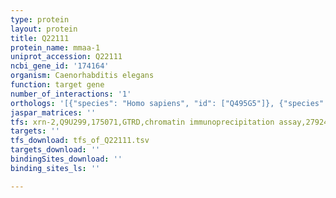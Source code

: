 ```yaml
---
type: protein
layout: protein
title: Q22111
protein_name: mmaa-1
uniprot_accession: Q22111
ncbi_gene_id: '174164'
organism: Caenorhabditis elegans
function: target gene
number_of_interactions: '1'
orthologs: '[{"species": "Homo sapiens", "id": ["Q495G5"]}, {"species": "Mus musculus", "id": ["<a href=\"/protein/q8c7h1\">Q8C7H1</a>"]}, {"species": "Rattus norvegicus", "id": ["<a href=\"/protein/d3zny3\">D3ZNY3</a>"]}, {"species": "Danio rerio", "id": ["<a href=\"/protein/b8a4l3\">B8A4L3</a>"]}]'
jaspar_matrices: ''
tfs: xrn-2,Q9U299,175071,GTRD,chromatin immunoprecipitation assay,27924024%5Buid%5D,No
targets: ''
tfs_download: tfs_of_Q22111.tsv
targets_download: ''
bindingSites_download: ''
binding_sites_ls: ''

---
```

